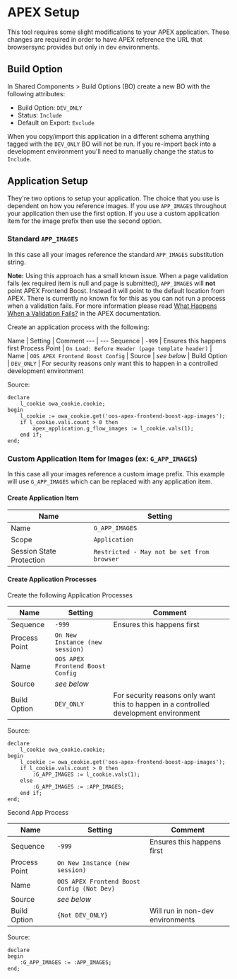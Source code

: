 # APEX Setup

This tool requires some slight modifications to your APEX application. These changes are required in order to have APEX reference the URL that browsersync provides but only in dev environments.

## Build Option

In Shared Components > Build Options (BO) create a new BO with the following attributes:
- Build Option: `DEV_ONLY`
- Status: `Include`
- Default on Export: `Exclude`

When you copy/import this application in a different schema anything tagged with the `DEV_ONLY` BO will not be run. If you re-import back into a development environment you'll need to manually change the status to `Include`.


## Application Setup

They're two options to setup your application. The choice that you use is dependent on how you reference images. If you use `APP_IMAGES` throughout your application then use the first option. If you use a custom application item for the image prefix then use the second option.

### Standard `APP_IMAGES`

In this case all your images reference the standard `APP_IMAGES` substitution string.

**Note:** Using this approach has a small known issue. When a page validation fails (ex required item is null and page is submitted), `APP_IMAGES` will **not** point APEX Frontend Boost. Instead it will point to the default location from APEX. There is currently no known fix for this as you can not run a process when a validation fails. For more information please read [What Happens When a Validation Fails?](https://docs.oracle.com/database/121/HTMDB/bldr_validate.htm#HTMDB29158) in the APEX documentation.

Create an application process with the following:

Name | Setting | Comment
--- | ---
Sequence | `-999` | Ensures this happens first
Process Point | `On Load: Before Header (page template header)` |
Name | `OOS APEX Frontend Boost Config` |
Source | *see below* |
Build Option | `DEV_ONLY` | For security reasons only want this to happen in a controlled development environment

Source:
```plsql
declare
    l_cookie owa_cookie.cookie;
begin
    l_cookie := owa_cookie.get('oos-apex-frontend-boost-app-images');
    if l_cookie.vals.count > 0 then
        apex_application.g_flow_images := l_cookie.vals(1);
    end if;
end;
```

### Custom Application Item for Images (ex: `G_APP_IMAGES`)

In this case all your images reference a custom image prefix. This example will use `G_APP_IMAGES` which can be replaced with any application item.

#### Create Application Item

Name | Setting
--- | ---
Name | `G_APP_IMAGES`
Scope | `Application`
Session State Protection | `Restricted - May not be set from browser`

#### Create Application Processes

Create the following Application Processes


Name | Setting | Comment
--- | --- | ---
Sequence | `-999` | Ensures this happens first
Process Point | `On New Instance (new session)` |
Name | `OOS APEX Frontend Boost Config` |
Source | *see below* |
Build Option | `DEV_ONLY` | For security reasons only want this to happen in a controlled development environment

Source:

```plsql
declare
    l_cookie owa_cookie.cookie;
begin
    l_cookie := owa_cookie.get('oos-apex-frontend-boost-app-images');
    if l_cookie.vals.count > 0 then
        :G_APP_IMAGES := l_cookie.vals(1);
    else
        :G_APP_IMAGES := :APP_IMAGES;
    end if;
end;
```

Second App Process

Name | Setting | Comment
--- | --- | ---
Sequence | `-999` | Ensures this happens first
Process Point | `On New Instance (new session)` |
Name | `OOS APEX Frontend Boost Config (Not Dev)` |
Source | *see below* |
Build Option | `{Not DEV_ONLY} ` | Will run in non-dev environments

Source:

```plsql
declare
begin
    :G_APP_IMAGES := :APP_IMAGES;
end;
```
